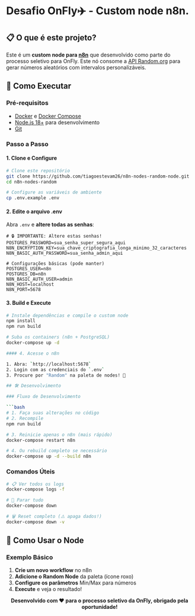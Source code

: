 # Desafio OnFly✈️ - Custom node n8n.

## 📋 O que é este projeto?

Este é um **custom node para [n8n](https://n8n.io)** que desenvolvido como parte do processo seletivo para OnFly. Este nó consome a [API Random.org](https://www.random.org/integers/) para gerar números aleatórios com intervalos personalizáveis.

## 🚀 Como Executar

### Pré-requisitos

- [Docker](https://docs.docker.com/get-docker/) e [Docker Compose](https://docs.docker.com/compose/install/)
- [Node.js 18+](https://nodejs.org/) para desenvolvimento
- [Git](https://git-scm.com/)

### Passo a Passo

#### 1. Clone e Configure

```bash
# Clone este repositório
git clone https://github.com/tiagoestevam26/n8n-nodes-random-node.git
cd n8n-nodes-random

# Configure as variáveis de ambiente
cp .env.example .env
```

#### 2. Edite o arquivo .env

Abra `.env` e **altere todas as senhas**:

```env
# 🔒 IMPORTANTE: Altere estas senhas!
POSTGRES_PASSWORD=sua_senha_super_segura_aqui
N8N_ENCRYPTION_KEY=sua_chave_criptografia_longa_minimo_32_caracteres
N8N_BASIC_AUTH_PASSWORD=sua_senha_admin_aqui

# Configurações básicas (pode manter)
POSTGRES_USER=n8n
POSTGRES_DB=n8n
N8N_BASIC_AUTH_USER=admin
N8N_HOST=localhost
N8N_PORT=5678
```

#### 3. Build e Execute

```bash
# Instale dependências e compile o custom node
npm install
npm run build

# Suba os containers (n8n + PostgreSQL)
docker-compose up -d

#### 4. Acesse o n8n

1. Abra: `http://localhost:5678`
2. Login com as credenciais do `.env`
3. Procure por "Random" na paleta de nodes! 🎉

## 🛠️ Desenvolvimento

### Fluxo de Desenvolvimento

```bash
# 1. Faça suas alterações no código
# 2. Recompile
npm run build

# 3. Reinicie apenas o n8n (mais rápido)
docker-compose restart n8n

# 4. Ou rebuild completo se necessário
docker-compose up -d --build n8n
```

### Comandos Úteis

```bash
# 📋 Ver todos os logs
docker-compose logs -f

# 🔄 Parar tudo
docker-compose down

# 🗑️ Reset completo (⚠️ apaga dados!)
docker-compose down -v
```

## 🔧 Como Usar o Node

### Exemplo Básico

1. **Crie um novo workflow** no n8n
2. **Adicione o Random Node** da paleta (ícone roxo)
3. **Configure os parâmetros** Min/Max para números
4. **Execute** e veja o resultado!



<div align="center">


**Desenvolvido com ❤️ para o processo seletivo da OnFly, obrigado pela oportunidade!**


</div>

